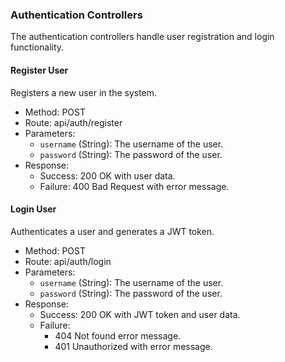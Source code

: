 ### Authentication Controllers

The authentication controllers handle user registration and login functionality.

#### Register User

Registers a new user in the system.

- Method: POST
- Route: api/auth/register
- Parameters:
  - `username` (String): The username of the user.
  - `password` (String): The password of the user.
- Response:
  - Success: 200 OK with user data.
  - Failure: 400 Bad Request with error message.

#### Login User

Authenticates a user and generates a JWT token.

- Method: POST
- Route: api/auth/login
- Parameters:
  - `username` (String): The username of the user.
  - `password` (String): The password of the user.
- Response:
  - Success: 200 OK with JWT token and user data.
  - Failure:
    - 404 Not found error message.
    - 401 Unauthorized with error message.
